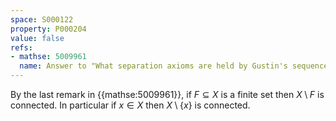 ```yaml
---
space: S000122
property: P000204
value: false
refs:
- mathse: 5009961
  name: Answer to "What separation axioms are held by Gustin's sequence space?"
---
```


By the last remark in {{mathse:5009961}}, if $F\subseteq X$ is a finite set then $X\setminus F$ is connected. In particular if $x\in X$ then $X\setminus \{x\}$ is connected.
